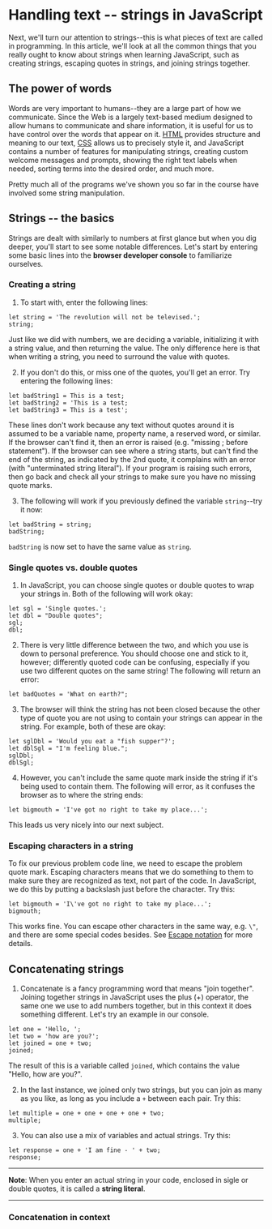 # Handling text -- strings in JavaScript

Next, we'll turn our attention to strings--this is what pieces of text are called in programming. In this article, we'll look at all the common things that you really ought to know about strings when learning JavaScript, such as creating strings, escaping quotes in strings, and joining strings together.

## The power of words

Words are very important to humans--they are a large part of how we communicate. Since the Web is a largely text-based medium designed to allow humans to communicate and share information, it is useful for us to have control over the words that appear on it. [HTML]() provides structure and meaning to our text, [CSS]() allows us to precisely style it, and JavaScript contains a number of features for manipulating strings, creating custom welcome messages and prompts, showing the right text labels when needed, sorting terms into the desired order, and much more.

Pretty much all of the programs we've shown you so far in the course have involved some string manipulation.

## Strings -- the basics

Strings are dealt with similarly to numbers at first glance but when you dig deeper, you'll start to see some notable differences. Let's start by entering some basic lines into the **browser developer console** to familiarize ourselves.

### Creating a string

1. To start with, enter the following lines:
```
let string = 'The revolution will not be televised.';
string;
```
Just like we did with numbers, we are deciding a variable, initializing it with a string value, and then returning the value. The only difference here is that when writing a string, you need to surround the value with quotes.

2. If you don't do this, or miss one of the quotes, you'll get an error. Try entering the following lines:
```
let badString1 = This is a test;
let badString2 = 'This is a test;
let badString3 = This is a test';
```
These lines don't work because any text without quotes around it is assumed to be a variable name, property name, a reserved word, or similar. If the browser can't find it, then an error is raised (e.g. "missing ; before statement"). If the browser can see where a string starts, but can't find the end of the string, as indicated by the 2nd quote, it complains with an error (with "unterminated string literal"). If your program is raising such errors, then go back and check all your strings to make sure you have no missing quote marks.

3. The following will work if you previously defined the variable `string`--try it now:
```
let badString = string;
badString;
```
`badString` is now set to have the same value as `string`.

### Single quotes vs. double quotes

1. In JavaScript, you can choose single quotes or double quotes to wrap your strings in. Both of the following will work okay:
```
let sgl = 'Single quotes.';
let dbl = "Double quotes";
sgl;
dbl;
```

2. There is very little difference between the two, and which you use is down to personal preference. You should choose one and stick to it, however; differently quoted code can be confusing, especially if you use two different quotes on the same string! The following will return an error:
```
let badQuotes = 'What on earth?";
```

3. The browser will think the string has not been closed because the other type of quote you are not using to contain your strings can appear in the string. For example, both of these are okay:
```
let sglDbl = 'Would you eat a "fish supper"?';
let dblSgl = "I'm feeling blue.";
sglDbl;
dblSgl;
```

4. However, you can't include the same quote mark inside the string if it's being used to contain them. The following will error, as it confuses the browser as to where the string ends:
```
let bigmouth = 'I've got no right to take my place...';
```
This leads us very nicely into our next subject.

### Escaping characters in a string

To fix our previous problem code line, we need to escape the problem quote mark. Escaping characters means that we do something to them to make sure they are recognized as text, not part of the code. In JavaScript, we do this by putting a backslash just before the character. Try this:
```
let bigmouth = 'I\'ve got no right to take my place...';
bigmouth;
```
This works fine. You can escape other characters in the same way, e.g. `\"`, and there are some special codes besides. See [Escape notation](https://developer.mozilla.org/en-US/docs/Web/JavaScript/Reference/Global_Objects/String#escape_notation) for more details.

## Concatenating strings

1. Concatenate is a fancy programming word that means "join together". Joining together strings in JavaScript uses the plus (+) operator, the same one we use to add numbers together, but in this context it does something different. Let's try an example in our console.
```
let one = 'Hello, ';
let two = 'how are you?';
let joined = one + two;
joined;
```
The result of this is a variable called `joined`, which contains the value "Hello, how are you?".

2. In the last instance, we joined only two strings, but you can join as many as you like, as long as you include a `+` between each pair. Try this:
```
let multiple = one + one + one + one + two;
multiple;
```

3. You can also use a mix of variables and actual strings. Try this:
```
let response = one + 'I am fine - ' + two;
response;
```

<hr>

**Note**: When you enter an actual string in your code, enclosed in sigle or double quotes, it is called a **string literal**.

<hr>

### Concatenation in context

